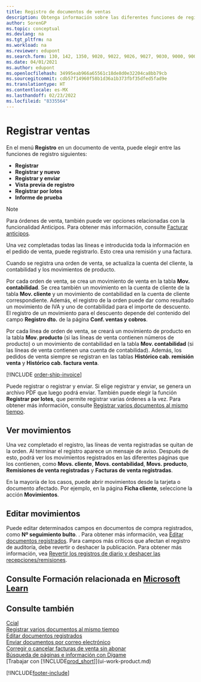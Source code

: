 ```yaml
---
title: Registro de documentos de ventas
description: Obtenga información sobre las diferentes funciones de registro para registrar documentos de ventas y cómo puede actualizar los documentos registrados.
author: SorenGP
ms.topic: conceptual
ms.devlang: na
ms.tgt_pltfrm: na
ms.workload: na
ms.reviewer: edupont
ms.search.form: 130, 142, 1350, 9020, 9022, 9026, 9027, 9030, 9000, 9004, 9005, 9018, 9006, 9007, 9010, 9016, 9017
ms.date: 04/01/2021
ms.author: edupont
ms.openlocfilehash: 34995eab966a65561c18de8d0e32204ca8bb79cb
ms.sourcegitcommit: cdb57f14960f58b1d36a1b373fbf35dfed5fad9e
ms.translationtype: HT
ms.contentlocale: es-MX
ms.lasthandoff: 02/23/2022
ms.locfileid: "8335564"
---
```

# <a name="posting-sales"></a>Registrar ventas

En el menú **Registro** en un documento de venta, puede elegir entre las funciones de registro siguientes:

* **Registrar**
* **Registrar y nuevo**
* **Registrar y enviar**
* **Vista previa de registro**
* **Registrar por lotes**
* **Informe de prueba**

> [!NOTE]
> Para órdenes de venta, también puede ver opciones relacionadas con la funcionalidad Anticipos. Para obtener más información, consulte [Facturar anticipos](finance-invoice-prepayments.md).

Una vez completadas todas las líneas e introducida toda la información en el pedido de venta, puede registrarlo. Esto crea una remisión y una factura.

Cuando se registra una orden de venta, se actualiza la cuenta del cliente, la contabilidad y los movimientos de producto.

Por cada orden de venta, se crea un movimiento de venta en la tabla **Mov. contabilidad**. Se crea también un movimiento en la cuenta de cliente de la tabla **Mov. cliente** y un movimiento de contabilidad en la cuenta de cliente correspondiente. Además, el registro de la orden puede dar como resultado un movimiento de IVA y uno de contabilidad para el importe de descuento. El registro de un movimiento para el descuento depende del contenido del campo **Registro dto.** de la página **Conf. ventas y cobros**.

Por cada línea de orden de venta, se creará un movimiento de producto en la tabla **Mov. producto** (si las líneas de venta contienen números de producto) o un movimiento de contabilidad en la tabla **Mov. contabilidad** (si las líneas de venta contienen una cuenta de contabilidad). Además, los pedidos de venta siempre se registran en las tablas **Histórico cab. remisión venta** y **Histórico cab. factura venta**.

[!INCLUDE [order-ship-invoice](includes/order-ship-invoice.md)]

Puede registrar o registrar y enviar. Si elige registrar y enviar, se genera un archivo PDF que luego podrá enviar. También puede elegir la función **Registrar por lotes**, que permite registrar varias órdenes a la vez. Para obtener más información, consulte [Registrar varios documentos al mismo tiempo](ui-batch-posting.md).

## <a name="viewing-ledger-entries"></a>Ver movimientos

Una vez completado el registro, las líneas de venta registradas se quitan de la orden. Al terminar el registro aparece un mensaje de aviso. Después de esto, podrá ver los movimientos registrados en las diferentes páginas que los contienen, como **Movs. cliente**, **Movs. contabilidad**, **Movs. producto**, **Remisiones de venta registradas** y **Facturas de venta registradas**.  

En la mayoría de los casos, puede abrir movimientos desde la tarjeta o documento afectado. Por ejemplo, en la página **Ficha cliente**, seleccione la acción **Movimientos**.

## <a name="editing-ledger-entries"></a>Editar movimientos

Puede editar determinados campos en documentos de compra registrados, como **Nº seguimiento bulto**. . Para obtener más información, vea [Editar documentos registrados](across-edit-posted-document.md). Para campos más críticos que afectan el registro de auditoría, debe revertir o deshacer la publicación. Para obtener más información, vea [Revertir los registros de diario y deshacer las recepciones/remisiones](finance-how-reverse-journal-posting.md).

## <a name="see-related-training-at-microsoft-learn"></a>Consulte Formación relacionada en [Microsoft Learn](/learn/modules/ship-invoice-items-dynamics-365-business-central/index)

## <a name="see-also"></a>Consulte también

[Ccial](sales-manage-sales.md)  
[Registrar varios documentos al mismo tiempo](ui-batch-posting.md)  
[Editar documentos registrados](across-edit-posted-document.md)  
[Enviar documentos por correo electrónico](ui-how-send-documents-email.md)  
[Corregir o cancelar facturas de venta sin abonar](sales-how-correct-cancel-sales-invoice.md)  
[Búsqueda de páginas e información con Dígame](ui-search.md)  
[Trabajar con [!INCLUDE[prod_short](includes/prod_short.md)]](ui-work-product.md)

[!INCLUDE[footer-include](includes/footer-banner.md)]  
